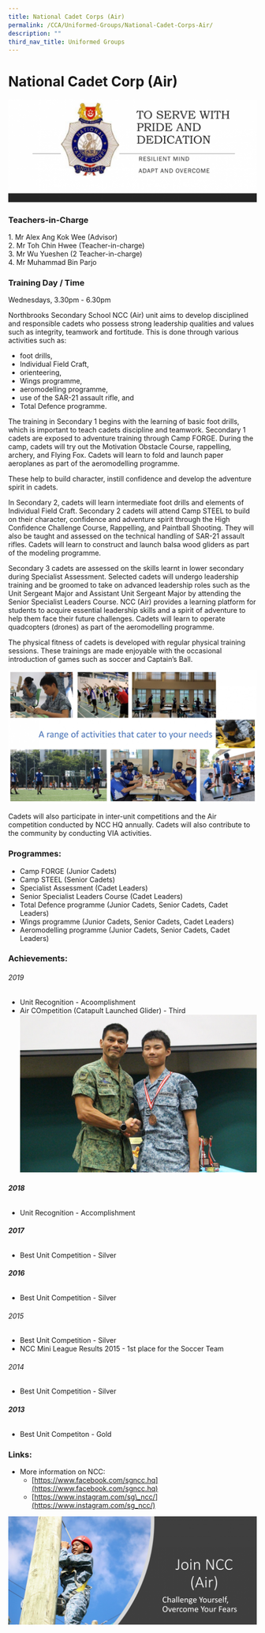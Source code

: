 ```yaml
---
title: National Cadet Corps (Air)
permalink: /CCA/Uniformed-Groups/National-Cadet-Corps-Air/
description: ""
third_nav_title: Uniformed Groups
---
```

National Cadet Corp (Air)
=========================

![](/images/For%20Website%202.png)

### Teachers-in-Charge

1\. Mr Alex Ang Kok Wee (Advisor) <br>
2\. Mr Toh Chin Hwee (Teacher-in-charge) <br>
3\. Mr Wu Yueshen (2 Teacher-in-charge) <br>
4\. Mr Muhammad Bin Parjo

### Training Day / Time

Wednesdays, 3.30pm - 6.30pm  

Northbrooks Secondary School NCC (Air) unit aims to develop disciplined and responsible cadets who possess strong leadership qualities and values such as integrity, teamwork and fortitude. This is done through various activities such as:

*   foot drills,&nbsp;
*   Individual Field Craft,&nbsp;
*   orienteering,
*   Wings programme,
*   aeromodelling programme,
*   use of the SAR-21 assault rifle, and&nbsp;
*   Total Defence programme.

  
The training in Secondary 1 begins with the learning of basic foot drills, which is important to teach cadets discipline and teamwork. Secondary 1 cadets are exposed to adventure training through Camp FORGE. During the camp, cadets will try out the Motivation Obstacle Course, rappelling, archery, and Flying Fox. Cadets will learn to fold and launch paper aeroplanes as part of the aeromodelling programme.  
  
These help to build character, instill confidence and develop the adventure spirit in cadets.  
  
In Secondary 2, cadets will learn intermediate foot drills and elements of Individual Field Craft. Secondary 2 cadets will attend Camp STEEL to build on their character, confidence and adventure spirit through the High Confidence Challenge Course, Rappelling, and Paintball Shooting. They will also be taught and assessed on the technical handling of SAR-21 assault rifles. Cadets will learn to construct and launch balsa wood gliders as part of the modeling programme.  
  
Secondary 3 cadets are assessed on the skills learnt in lower secondary during Specialist Assessment. Selected cadets will undergo leadership training and be groomed to take on advanced leadership roles such as the Unit Sergeant Major and Assistant Unit Sergeant Major by attending the Senior Specialist Leaders Course. NCC (Air) provides a learning platform for students to acquire essential leadership skills and a spirit of adventure to help them face their future challenges. Cadets will learn to operate quadcopters (drones) as part of the aeromodelling programme.  
  
The physical fitness of cadets is developed with regular physical training sessions. These trainings are made enjoyable with the occasional introduction of games such as soccer and Captain’s Ball.

![](/images/NCC%20Activities.jpeg)

Cadets will also participate in inter-unit competitions and the Air competition conducted by NCC HQ annually. Cadets will also contribute to the community by conducting VIA activities.
 
### Programmes:
- Camp FORGE (Junior Cadets)
- Camp STEEL (Senior Cadets)
- Specialist Assessment (Cadet Leaders)
- Senior Specialist Leaders Course (Cadet Leaders)
- Total Defence programme (Junior Cadets, Senior Cadets, Cadet Leaders)
- Wings programme (Junior Cadets, Senior Cadets, Cadet Leaders)
- Aeromodelling programme (Junior Cadets, Senior Cadets, Cadet Leaders)
 
### Achievements:

###### 2019
- Unit Recognition - Acoomplishment
- Air COmpetition (Catapult Launched Glider) - Third
![](/images/NCC1.jpeg)

###### **2018**



*   Unit Recognition - Accomplishment

###### **2017**


*   Best Unit Competition - Silver

###### **2016**



*   Best Unit Competition - Silver  
    

###### 2015


*   Best Unit Competition - Silver
*   NCC Mini League Results 2015 - 1st place for the Soccer Team

###### 2014


*   Best Unit Competition&nbsp;- Silver

###### **2013**


*   Best Unit Competiton - Gold

### Links:

*   More information on NCC:
    - [https://www.facebook.com/sgncc.hq](https://www.facebook.com/sgncc.hq)
    - [https://www.instagram.com/sg\_ncc/](https://www.instagram.com/sg_ncc/)


![](/images/For%20Website%201.png)